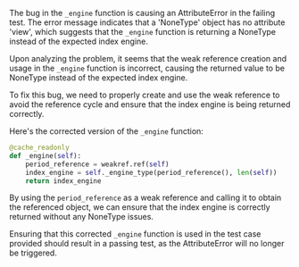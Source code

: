 The bug in the `_engine` function is causing an AttributeError in the failing test. The error message indicates that a 'NoneType' object has no attribute 'view', which suggests that the `_engine` function is returning a NoneType instead of the expected index engine.

Upon analyzing the problem, it seems that the weak reference creation and usage in the `_engine` function is incorrect, causing the returned value to be NoneType instead of the expected index engine.

To fix this bug, we need to properly create and use the weak reference to avoid the reference cycle and ensure that the index engine is being returned correctly.

Here's the corrected version of the `_engine` function:

```python
@cache_readonly
def _engine(self):
    period_reference = weakref.ref(self)
    index_engine = self._engine_type(period_reference(), len(self))
    return index_engine
```

By using the `period_reference` as a weak reference and calling it to obtain the referenced object, we can ensure that the index engine is correctly returned without any NoneType issues.

Ensuring that this corrected `_engine` function is used in the test case provided should result in a passing test, as the AttributeError will no longer be triggered.